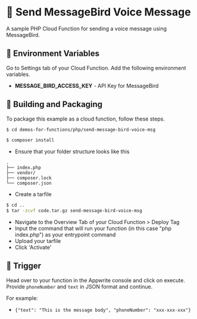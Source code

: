# 📧 Send MessageBird Voice Message
A sample PHP Cloud Function for sending a voice message using MessageBird. 

## 📝 Environment Variables
Go to Settings tab of your Cloud Function. Add the following environment variables.

* **MESSAGE_BIRD_ACCESS_KEY** - API Key for MessageBird 

## 🚀 Building and Packaging

To package this example as a cloud function, follow these steps.

```bash
$ cd demos-for-functions/php/send-message-bird-voice-msg

$ composer install
```

* Ensure that your folder structure looks like this 
```
.
├── index.php
├── vendor/
├── composer.lock
└── composer.json
```

* Create a tarfile

```bash
$ cd ..
$ tar -zcvf code.tar.gz send-message-bird-voice-msg
```

* Navigate to the Overview Tab of your Cloud Function > Deploy Tag
* Input the command that will run your function (in this case "php index.php") as your entrypoint command
* Upload your tarfile 
* Click 'Activate'

## 🎯 Trigger

Head over to your function in the Appwrite console and click on execute. Provide `phoneNumber` and `text` in JSON format and continue.

For example:

- `{"text": "This is the message body", "phoneNumber": "xxx-xxx-xxx"}`
